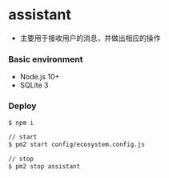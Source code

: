 # assistant

- 主要用于接收用户的消息，并做出相应的操作

### Basic environment

- Node.js 10+
- SQLite 3

### Deploy

```bash
$ npm i

// start
$ pm2 start config/ecosystem.config.js

// stop
$ pm2 stop assistant
```
